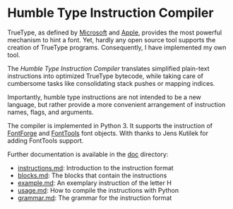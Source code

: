 Humble Type Instruction Compiler
================================

TrueType, as defined by [Microsoft] and [Apple], provides
the most powerful mechanism to hint a font. Yet, hardly any
open source tool supports the creation of TrueType programs.
Consequently, I have implemented my own tool.

The *Humble Type Instruction Compiler* translates simplified
plain-text instructions into optimized TrueType bytecode, while
taking care of cumbersome tasks like consolidating stack pushes
or mapping indices.

Importantly, humble type instructions are not intended to be a
new language, but rather provide a more convenient arrangement
of instruction names, flags, and arguments.

The compiler is implemented in Python 3. It supports the
instruction of [FontForge] and [FontTools] font objects.
With thanks to Jens Kutilek for adding FontTools support.

Further documentation is available in the [doc](doc) directory:

- [instructions.md](doc/instructions.md): Introduction to the instruction format
- [blocks.md](doc/blocks.md): The blocks that contain the instructions
- [example.md](doc/example.md): An exemplary instruction of the letter H
- [usage.md](doc/usage.md): How to compile the instructions with Python
- [grammar.md](doc/grammar.md): The grammar for the instruction format


[Microsoft]: https://docs.microsoft.com/typography/opentype/spec/
[Apple]:     https://developer.apple.com/fonts/TrueType-Reference-Manual/
[FontForge]: https://fontforge.github.io
[FontTools]: https://github.com/fonttools/fonttools
